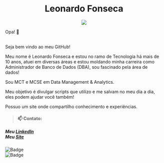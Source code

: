 <h1 align="center"> Leonardo Fonseca </h1>
<p align="center">
  <img src="https://user-images.githubusercontent.com/51407941/89068584-ebc64600-d347-11ea-9d0b-18b04e8f58c0.jpg"/>
</p>
Opa! 👋 <br>

<br>Seja bem vindo ao meu GitHub!


Meu nome é Leonardo Fonseca e estou no ramo de Tecnologia há mais de 10 anos, atuei em diversas áreas e estou moldando minha carreira como Administrador de Banco de Dados (DBA), sou fascinado pela área de dados! <br>

Sou MCT e MCSE em Data Management & Analytics. <br>

Meu objetivo é divulgar scripts que utilizo e me salvam no meu dia a dia, eles podem ajudar você também! <br>

Possuo um site onde compartilho conhecimento e experiências.</i>
<br>
>#### 📫 Contato: 
##### Meu [LinkedIn](https://www.linkedin.com/in/leofb/)<br>Meu [Site](https://leonardofonseca.com.br)

![Badge](https://img.shields.io/badge/using-SQL%20Server-blue)<br>![Badge](https://img.shields.io/badge/using-Azure%20SQL%20Database-blue)
